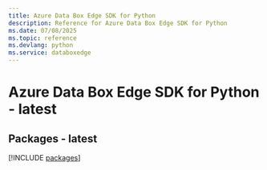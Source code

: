 ```yaml
---
title: Azure Data Box Edge SDK for Python
description: Reference for Azure Data Box Edge SDK for Python
ms.date: 07/08/2025
ms.topic: reference
ms.devlang: python
ms.service: databoxedge
---
```

# Azure Data Box Edge SDK for Python - latest
## Packages - latest
[!INCLUDE [packages](data-box-edge-index.md)]